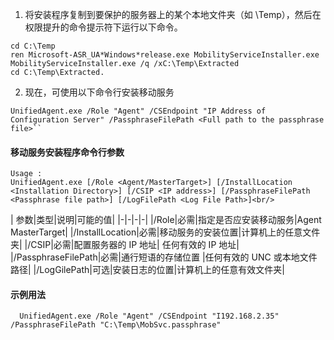 1. 将安装程序复制到要保护的服务器上的某个本地文件夹（如 \\Temp），然后在权限提升的命令提示符下运行以下命令。

  ```
  cd C:\Temp
  ren Microsoft-ASR_UA*Windows*release.exe MobilityServiceInstaller.exe
  MobilityServiceInstaller.exe /q /xC:\Temp\Extracted
  cd C:\Temp\Extracted.
  ```
2. 现在，可使用以下命令行安装移动服务

  ```
  UnifiedAgent.exe /Role "Agent" /CSEndpoint "IP Address of Configuration Server" /PassphraseFilePath <Full path to the passphrase file>``
  ```

#### 移动服务安装程序命令行参数

```
Usage :
UnifiedAgent.exe [/Role <Agent/MasterTarget>] [/InstallLocation <Installation Directory>] [/CSIP <IP address>] [/PassphraseFilePath <Passphrase file path>] [/LogFilePath <Log File Path>]<br/>
```

  | 参数|类型|说明|可能的值| |-|-|-|-| |/Role|必需|指定是否应安装移动服务|Agent </br> MasterTarget| |/InstallLocation|必需|移动服务的安装位置|计算机上的任意文件夹| |/CSIP|必需|配置服务器的 IP 地址| 任何有效的 IP 地址| |/PassphraseFilePath|必需|通行短语的存储位置 |任何有效的 UNC 或本地文件路径| |/LogGilePath|可选|安装日志的位置|计算机上的任意有效文件夹|

#### 示例用法

```
  UnifiedAgent.exe /Role "Agent" /CSEndpoint "I192.168.2.35" /PassphraseFilePath "C:\Temp\MobSvc.passphrase"
```

<!---HONumber=Mooncake_0206_2017-->